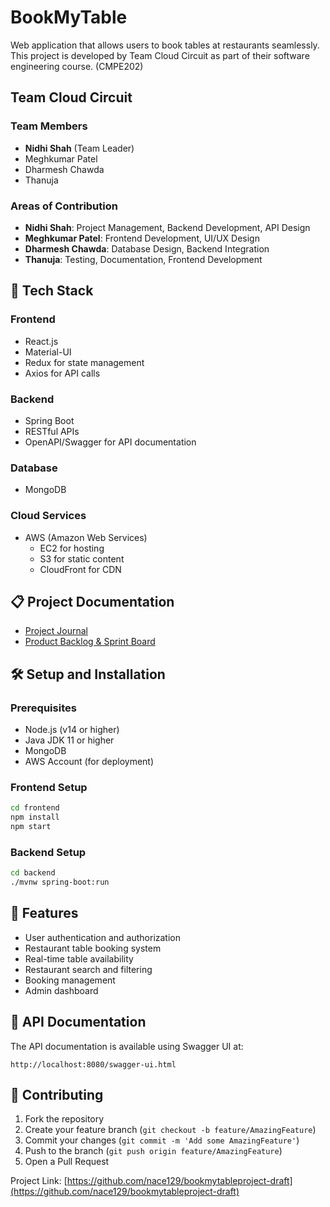# BookMyTable

Web application that allows users to book tables at restaurants seamlessly. This project is developed by Team Cloud Circuit as part of their software engineering course. (CMPE202)

## Team Cloud Circuit

### Team Members
- **Nidhi Shah** (Team Leader)
- Meghkumar Patel
- Dharmesh Chawda
- Thanuja

### Areas of Contribution
- **Nidhi Shah**: Project Management, Backend Development, API Design
- **Meghkumar Patel**: Frontend Development, UI/UX Design
- **Dharmesh Chawda**: Database Design, Backend Integration
- **Thanuja**: Testing, Documentation, Frontend Development

## 🚀 Tech Stack

### Frontend
- React.js
- Material-UI
- Redux for state management
- Axios for API calls

### Backend
- Spring Boot
- RESTful APIs
- OpenAPI/Swagger for API documentation

### Database
- MongoDB

### Cloud Services
- AWS (Amazon Web Services)
  - EC2 for hosting
  - S3 for static content
  - CloudFront for CDN

## 📋 Project Documentation

- [Project Journal](https://github.com/your-username/bookmytableproject-draft/wiki/Project-Journal)
- [Product Backlog & Sprint Board](https://docs.google.com/spreadsheets/d/your-sheet-id)

## 🛠️ Setup and Installation

### Prerequisites
- Node.js (v14 or higher)
- Java JDK 11 or higher
- MongoDB
- AWS Account (for deployment)

### Frontend Setup
```bash
cd frontend
npm install
npm start
```

### Backend Setup
```bash
cd backend
./mvnw spring-boot:run
```

## 📱 Features

- User authentication and authorization
- Restaurant table booking system
- Real-time table availability
- Restaurant search and filtering
- Booking management
- Admin dashboard

## 🔄 API Documentation

The API documentation is available using Swagger UI at:
```
http://localhost:8080/swagger-ui.html
```

## 🤝 Contributing

1. Fork the repository
2. Create your feature branch (`git checkout -b feature/AmazingFeature`)
3. Commit your changes (`git commit -m 'Add some AmazingFeature'`)
4. Push to the branch (`git push origin feature/AmazingFeature`)
5. Open a Pull Request

Project Link: [https://github.com/nace129/bookmytableproject-draft](https://github.com/nace129/bookmytableproject-draft)

